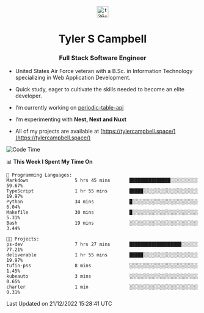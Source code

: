 <p align="center">
<a href="https://www.linkedin.com/in/t36campbell" target="blank"><img align="center" src="https://ik.imagekit.io/t36campbell/Portfolio/linkedin.png.original_m8bbGgPh6.png" alt="t36campbell" height="30" width="30" /></a>
</p>
<h1 align="center">Tyler S Campbell</h1>
<h3 align="center">Full Stack Software Engineer</h3>

* United States Air Force veteran with a B.Sc. in Information Technology specializing in Web Application Development. 

* Quick study, eager to cultivate the skills needed to become an elite developer.

* I’m currently working on [periodic-table-api](https://github.com/t36campbell/periodic-table-api)

* I’m experimenting with **Nest, Next and Nuxt**

* All of my projects are available at [https://tylercampbell.space/](https://tylercampbell.space/)

<!--START_SECTION:waka-->
![Code Time](http://img.shields.io/badge/Code%20Time-2%2C055%20hrs%2010%20mins-blue)

📊 **This Week I Spent My Time On** 

```text
💬 Programming Languages: 
Markdown                 5 hrs 45 mins       ███████████████░░░░░░░░░░   59.67% 
TypeScript               1 hr 55 mins        █████░░░░░░░░░░░░░░░░░░░░   19.97% 
Python                   34 mins             █░░░░░░░░░░░░░░░░░░░░░░░░   6.04% 
Makefile                 30 mins             █░░░░░░░░░░░░░░░░░░░░░░░░   5.31% 
Bash                     19 mins             ░░░░░░░░░░░░░░░░░░░░░░░░░   3.44%

🐱‍💻 Projects: 
ps-dev                   7 hrs 27 mins       ███████████████████░░░░░░   77.21% 
deliverable              1 hr 55 mins        █████░░░░░░░░░░░░░░░░░░░░   19.97% 
tufin-pss                8 mins              ░░░░░░░░░░░░░░░░░░░░░░░░░   1.45% 
kubeauto                 3 mins              ░░░░░░░░░░░░░░░░░░░░░░░░░   0.65% 
charter                  1 min               ░░░░░░░░░░░░░░░░░░░░░░░░░   0.31%

```


 Last Updated on 21/12/2022 15:28:41 UTC
<!--END_SECTION:waka-->
